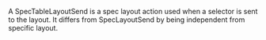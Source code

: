 A SpecTableLayoutSend is a spec layout action used when a selector is sent to the layout. It differs from SpecLayoutSend by being independent from specific layout.
